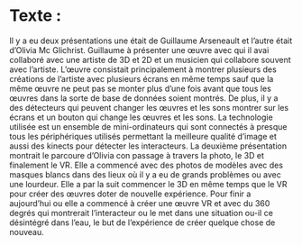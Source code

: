 # Texte :

Il y a eu deux présentations une était de Guillaume Arseneault et l’autre était d’Olivia Mc Glichrist.
Guillaume à présenter une œuvre avec qui il avai collaboré avec une artiste de 3D et 2D et un musicien qui collabore souvent avec l’artiste. L’œuvre consistait principalement à montrer plusieurs des créations
de l’artiste avec plusieurs écrans en même temps sauf que la même œuvre ne peut pas se monter plus d’une fois avant que tous les œuvres dans la sorte de base de données soient montrés.
De plus, il y a des détecteurs qui peuvent changer les œuvres et les sons montrer sur les écrans et un bouton qui change les œuvres et les sons.
La technologie utilisée est un ensemble de mini-ordinateurs qui sont connectés à presque tous les périphériques utilisés permettant la meilleure qualité d’image et aussi des kinects pour détecter les interacteurs.
La deuxième présentation montrait le parcoure d’Olivia con passage à travers la photo, le 3D et finalement le VR.
Elle a commencé avec des photos de modèles avec des masques blancs dans des lieux où il y a eu de grands problèmes ou avec une lourdeur.
Elle a par la suit commencer le 3D en même temps que le VR pour créer des œuvres doter de nouvelle expérience.
Pour finir a aujourd’hui ou elle a commencé à créer une œuvre VR et avec du 360
degrés qui montrerait l’interacteur ou le met dans une situation ou-il ce désintégré dans l’eau, le but de l’expérience de créer quelque chose de nouveau. 
